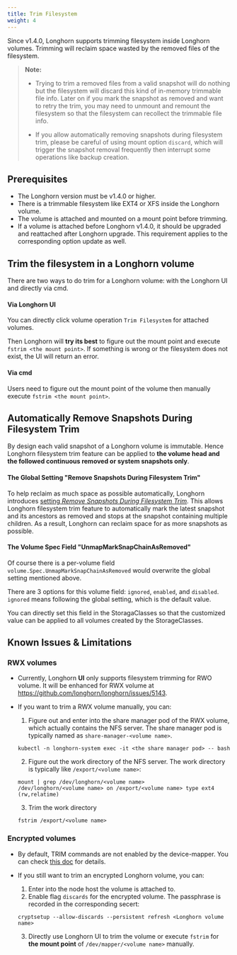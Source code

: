 ```yaml
---
title: Trim Filesystem
weight: 4
---
```


Since v1.4.0, Longhorn supports trimming filesystem inside Longhorn volumes. Trimming will reclaim space wasted by the removed files of the filesystem.

> **Note:**
> - Trying to trim a removed files from a valid snapshot will do nothing but the filesystem will discard this kind of in-memory trimmable file info. Later on if you mark the snapshot as removed and want to retry the trim, you may need to unmount and remount the filesystem so that the filesystem can recollect the trimmable file info.
>
> - If you allow automatically removing snapshots during filesystem trim, please be careful of using mount option `discard`, which will trigger the snapshot removal frequently then interrupt some operations like backup creation.

## Prerequisites

- The Longhorn version must be v1.4.0 or higher.
- There is a trimmable filesystem like EXT4 or XFS inside the Longhorn volume.
- The volume is attached and mounted on a mount point before trimming.
- If a volume is attached before Longhorn v1.4.0, it should be upgraded and reattached after Longhorn upgrade. This requirement applies to the corresponding option update as well.

## Trim the filesystem in a Longhorn volume

There are two ways to do trim for a Longhorn volume: with the Longhorn UI and directly via cmd.

#### Via Longhorn UI

You can directly click volume operation `Trim Filesystem` for attached volumes.

Then Longhorn will **try its best** to figure out the mount point and execute `fstrim <the mount point>`.  If something is wrong or the filesystem does not exist, the UI will return an error.

#### Via cmd

Users need to figure out the mount point of the volume then manually execute `fstrim <the mount point>`.

## Automatically Remove Snapshots During Filesystem Trim

By design each valid snapshot of a Longhorn volume is immutable. Hence Longhorn filesystem trim feature can be applied to **the volume head and the followed continuous removed or system snapshots only**.

#### The Global Setting "Remove Snapshots During Filesystem Trim"

To help reclaim as much space as possible automatically, Longhorn introduces [setting _Remove Snapshots During Filesystem Trim_](../../references/settings/#remove-snapshots-during-filesystem-trim). This allows Longhorn filesystem trim feature to automatically mark the latest snapshot and its ancestors as removed and stops at the snapshot containing multiple children. As a result, Longhorn can reclaim space for as more snapshots as possible.

#### The Volume Spec Field "UnmapMarkSnapChainAsRemoved"

Of course there is a per-volume field `volume.Spec.UnmapMarkSnapChainAsRemoved` would overwrite the global setting mentioned above.

There are 3 options for this volume field: `ignored`, `enabled`, and `disabled`. `ignored` means following the global setting, which is the default value.

You can directly set this field in the StoragaClasses so that the customized value can be applied to all volumes created by the StorageClasses.

## Known Issues & Limitations

### RWX volumes
- Currently, Longhorn **UI** only supports filesystem trimming for RWO volume. It will be enhanced for RWX volume at https://github.com/longhorn/longhorn/issues/5143.

- If you want to trim a RWX volume manually, you can:
    1. Figure out and enter into the share manager pod of the RWX volume, which actually contains the NFS server. The share manager pod is typically named as `share-manager-<volume name>`.
    ```shell
    kubectl -n longhorn-system exec -it <the share manager pod> -- bash
    ```
    2. Figure out the work directory of the NFS server. The work directory is typically like `/export/<volume name>`:
    ```shell
    mount | grep /dev/longhorn/<volume name>
    /dev/longhorn/<volume name> on /export/<volume name> type ext4 (rw,relatime)
    ```
    3. Trim the work directory
    ```shell
    fstrim /export/<volume name>
    ```

### Encrypted volumes
- By default, TRIM commands are not enabled by the device-mapper. You can check [this doc](https://wiki.archlinux.org/title/Dm-crypt/Specialties#Discard/TRIM_support_for_solid_state_drives_(SSD)) for details.

- If you still want to trim an encrypted Longhorn volume, you can:
    1. Enter into the node host the volume is attached to.
    2. Enable flag `discards` for the encrypted volume. The passphrase is recorded in the corresponding secert:
    ```shell
    cryptsetup --allow-discards --persistent refresh <Longhorn volume name>
    ```
    3. Directly use Longhorn UI to trim the volume or execute `fstrim` for **the mount point** of `/dev/mapper/<volume name>` manually.
